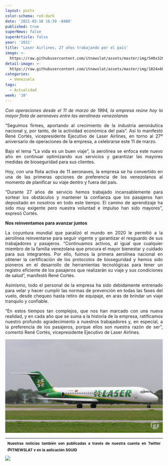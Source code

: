 ```yaml
---
layout: posts
color-schema: red-dark
date: '2021-03-10 16:39 -0400'
published: true
superNews: false
superArticle: false
year: '2021'
title: 'Laser Airlines, 27 años trabajando por el país'
image: >-
  https://raw.githubusercontent.com/itnewslat/assets/master/img/540x320/Laser-Airlines-p.jpg
detail-image: >-
  https://raw.githubusercontent.com/itnewslat/assets/master/img/1024x680/Laser-Airlines-g.jpg
categories:
  - Venezuela
tags:
  - Actualidad
week: '10'
---
```

<p style="text-align: justify;"><strong></strong></p>
<p style="text-align: justify;"><em>Con operaciones desde el 11 de marzo de 1994, la empresa reúne hoy la mayor flota de aeronaves entre las aerolíneas venezolanas</em></p>
<p style="text-align: justify;">“Seguimos firmes, aportando al crecimiento de la industria aeronáutica nacional y, por tanto, de la actividad económica del país”. Así lo manifestó René Cortés, vicepresidente Ejecutivo de Laser Airlines, en torno al 27º aniversario de operaciones de la empresa, a celebrarse este 11 de marzo.</p>
<p style="text-align: justify;">Bajo el lema “La vida es un buen viaje”, la aerolínea se enfoca este nuevo año en continuar optimizando sus servicios y garantizar las mayores medidas de bioseguridad para sus clientes.</p>
<p style="text-align: justify;">Hoy, con una flota activa de 11 aeronaves, la empresa se ha convertido en una de las primeras opciones de preferencia de los venezolanos al momento de planificar su viaje dentro y fuera del país.</p>
<p style="text-align: justify;">“Durante 27 años de servicio hemos trabajado incansablemente para sortear los obstáculos y mantener la confianza que los pasajeros han depositado en nosotros en todo este tiempo. El camino de aprendizaje ha sido muy exigente pero nuestra voluntad e impulso han sido mayores”, expresó Cortés.</p>
<p style="text-align: justify;"><strong>Nos reinventamos para avanzar juntos</strong></p>
<p style="text-align: justify;">La coyuntura mundial que paralizó el mundo en 2020 le permitió a la aerolínea reinventarse para seguir vigente y garantizar el resguardo de sus trabajadores y pasajeros. “Continuamos activos, al igual que cualquier miembro de la familia venezolana que procura el mayor bienestar y cuidado para sus integrantes. Por ello, fuimos la primera aerolínea nacional en obtener la certificación de los protocolos de bioseguridad y hemos sido pioneros en el desarrollo de herramientas tecnológicas para tener un registro eficiente de los pasajeros que realizarán su viaje y sus condiciones de salud”, manifestó René Cortés.</p>
<p style="text-align: justify;">Asimismo, todo el personal de la empresa ha sido debidamente entrenado para velar y hacer cumplir las normas de prevención en todas las fases del vuelo, desde chequeo hasta retiro de equipaje, en aras de brindar un viaje tranquilo y confiable.</p>
<p style="text-align: justify;">“En estos tiempos tan complejos, que nos han marcado con una nueva realidad, y en cada año que se suma a la historia de la empresa, ratificamos nuestro profundo agradecimiento a nuestros trabajadores y, en especial, a la preferencia de los pasajeros, porque ellos son nuestra razón de ser”, comentó René Cortés, vicepresidente Ejecutivo de Laser Airlines.</p>

![](https://raw.githubusercontent.com/itnewslat/assets/master/img/540x320/Laser-Airlines-p.jpg)

<table style="height: 42px;" width="569">
<tbody>
<tr>
<td style="text-align: justify;"><sub><strong>Nuestras noticias también son publicadas a través de nuestra cuenta en Twitter <a href="https://twitter.com/itnewslat?lang=es">@ITNEWSLAT</a> y en la aplicación <a href="https://squidapp.co/en/">SQUID</a></strong></sub></td>
</tr>
</tbody>
</table>

<img src="https://tracker.metricool.com/c3po.jpg?hash=56f88a41e39ab42c063cc51676587a04"/>

